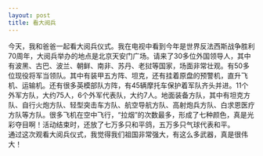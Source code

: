 ```yaml
---
layout: post
title: 看大阅兵
---
```



今天，我和爸爸一起看大阅兵仪式。我在电视中看到今年是世界反法西斯战争胜利70周年，大阅兵举办的地点是北京天安门广场。请来了30多位外国领导人，其中有波黑、古巴、波兰、朝鲜、南非、苏丹、老挝等国家，场面非常壮观。有50多位现役将军当领队。其中有装甲五方阵、坦克，还有挂着原盘的预警机，直升飞机、运输机。还有很多英模部队方阵，有45辆摩托车保护着军队齐头并进。11个外军方队，大约75人，6个外军代表队，大约7人。地面装备方队，其中有坦克方队、自行火炮方队、轻型突击车方队、航空导航方队、高射炮兵方队、白求恩医疗方队等方队。很多飞机在空中飞行，“拉烟”的次数最多，形成了七种颜色，真是光彩夺目啊！活动结束时，还放了七万多只和平鸽，五万多只气球代表和平。    
通过这次观看大阅兵仪式，我觉得我们祖国非常强大，有这么多武器，真是很伟大！    
 
